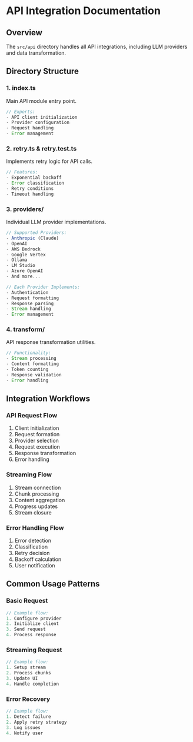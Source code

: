 # API Integration Documentation

## Overview
The `src/api` directory handles all API integrations, including LLM providers and data transformation.

## Directory Structure

### 1. index.ts
Main API module entry point.
```typescript
// Exports:
- API client initialization
- Provider configuration
- Request handling
- Error management
```

### 2. retry.ts & retry.test.ts
Implements retry logic for API calls.
```typescript
// Features:
- Exponential backoff
- Error classification
- Retry conditions
- Timeout handling
```

### 3. providers/
Individual LLM provider implementations.
```typescript
// Supported Providers:
- Anthropic (Claude)
- OpenAI
- AWS Bedrock
- Google Vertex
- Ollama
- LM Studio
- Azure OpenAI
- And more...

// Each Provider Implements:
- Authentication
- Request formatting
- Response parsing
- Stream handling
- Error management
```

### 4. transform/
API response transformation utilities.
```typescript
// Functionality:
- Stream processing
- Content formatting
- Token counting
- Response validation
- Error handling
```

## Integration Workflows

### API Request Flow
1. Client initialization
2. Request formation
3. Provider selection
4. Request execution
5. Response transformation
6. Error handling

### Streaming Flow
1. Stream connection
2. Chunk processing
3. Content aggregation
4. Progress updates
5. Stream closure

### Error Handling Flow
1. Error detection
2. Classification
3. Retry decision
4. Backoff calculation
5. User notification

## Common Usage Patterns

### Basic Request
```typescript
// Example flow:
1. Configure provider
2. Initialize client
3. Send request
4. Process response
```

### Streaming Request
```typescript
// Example flow:
1. Setup stream
2. Process chunks
3. Update UI
4. Handle completion
```

### Error Recovery
```typescript
// Example flow:
1. Detect failure
2. Apply retry strategy
3. Log issues
4. Notify user
```
